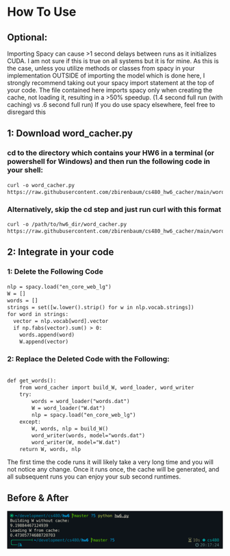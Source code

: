 # How To Use
## Optional:
Importing Spacy can cause >1 second delays between runs as it initializes CUDA. I am not sure if this is true on all systems but it is for mine.
As this is the case, unless you utilize methods or classes from spacy in your implementation OUTSIDE of importing the model which is done here, I strongly recommend taking out your spacy import statement at the top of your code. The file contained here imports spacy only when creating the cache, not loading it, resulting in a >50% speedup. (1.4 second full run (with caching) vs .6 second full run)
If you do use spacy elsewhere, feel free to disregard this

## 1: Download word_cacher.py

### cd to the directory which contains your HW6 in a terminal (or powershell for Windows) and then run the following code in your shell:
```
curl -o word_cacher.py https://raw.githubusercontent.com/zbirenbaum/cs480_hw6_cacher/main/word_cacher.py
```
### Alternatively, skip the cd step and just run curl with this format
```
curl -o /path/to/hw6_dir/word_cacher.py https://raw.githubusercontent.com/zbirenbaum/cs480_hw6_cacher/main/word_cacher.py
```

## 2: Integrate in your code

### 1: Delete the Following Code 
```
nlp = spacy.load("en_core_web_lg")
W = []
words = []
strings = set([w.lower().strip() for w in nlp.vocab.strings])
for word in strings:
  vector = nlp.vocab[word].vector
  if np.fabs(vector).sum() > 0:
    words.append(word)
    W.append(vector)
```
### 2: Replace the Deleted Code with the Following:
```

def get_words():
    from word_cacher import build_W, word_loader, word_writer
    try:
        words = word_loader("words.dat")
        W = word_loader("W.dat")
        nlp = spacy.load("en_core_web_lg")
    except: 
        W, words, nlp = build_W()
        word_writer(words, model="words.dat")
        word_writer(W, model="W.dat")
    return W, words, nlp
```   
The first time the code runs it will likely take a very long time and you will not notice any change. Once it runs once, the cache will be generated, and all subsequent runs you can enjoy your sub second runtimes.

## Before & After
<img src="https://github.com/zbirenbaum/cs480_hw6_cacher/blob/main/comparison.png">
